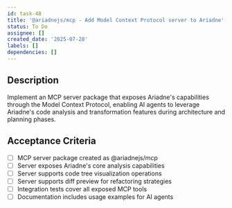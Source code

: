 ```yaml
---
id: task-48
title: '@ariadnejs/mcp - Add Model Context Protocol server to Ariadne'
status: To Do
assignee: []
created_date: '2025-07-28'
labels: []
dependencies: []
---
```


## Description

Implement an MCP server package that exposes Ariadne's capabilities through the Model Context Protocol, enabling AI agents to leverage Ariadne's code analysis and transformation features during architecture and planning phases.

## Acceptance Criteria

- [ ] MCP server package created as @ariadnejs/mcp
- [ ] Server exposes Ariadne's core analysis capabilities
- [ ] Server supports code tree visualization operations
- [ ] Server supports diff preview for refactoring strategies
- [ ] Integration tests cover all exposed MCP tools
- [ ] Documentation includes usage examples for AI agents
